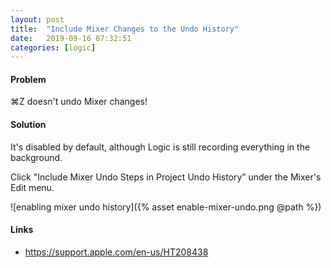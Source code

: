 ```yaml
---
layout: post
title:  "Include Mixer Changes to the Undo History"
date:   2019-09-16 07:32:51
categories: [logic]
---
```


#### Problem

⌘Z doesn't undo Mixer changes!

#### Solution

It's disabled by default, although Logic is still recording everything in the background.

Click "Include Mixer Undo Steps in Project Undo History” under the Mixer's Edit menu.

![enabling mixer undo history]({% asset enable-mixer-undo.png @path %})

#### Links

* <https://support.apple.com/en-us/HT208438>

